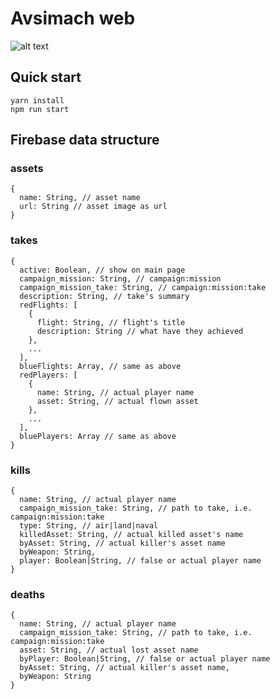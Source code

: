 # Avsimach web
![alt text](https://firebasestorage.googleapis.com/v0/b/avsimach.appspot.com/o/misc%2FUFE5mzm.png?alt=media&token=37e21635-17b3-4659-957a-f695e6e54970)

## Quick start
```
yarn install
npm run start
```

## Firebase data structure
### assets
```
{
  name: String, // asset name
  url: String // asset image as url
}
```
### takes
```
{
  active: Boolean, // show on main page
  campaign_mission: String, // campaign:mission
  campaign_mission_take: String, // campaign:mission:take
  description: String, // take's summary
  redFlights: [
    {
      flight: String, // flight's title
      description: String // what have they achieved
    },
    ...
  ],
  blueFlights: Array, // same as above
  redPlayers: [
    {
      name: String, // actual player name
      asset: String, // actual flown asset
    },
    ...
  ],
  bluePlayers: Array // same as above
}
```
### kills
```
{
  name: String, // actual player name
  campaign_mission_take: String, // path to take, i.e. campaign:mission:take
  type: String, // air|land|naval
  killedAsset: String, // actual killed asset's name
  byAsset: String, // actual killer's asset name
  byWeapon: String,
  player: Boolean|String, // false or actual player name
}
```
### deaths
```
{
  name: String, // actual player name
  campaign_mission_take: String, // path to take, i.e. campaign:mission:take
  asset: String, // actual lost asset name
  byPlayer: Boolean|String, // false or actual player name
  byAsset: String, // actual killer's asset name,
  byWeapon: String
}
```
